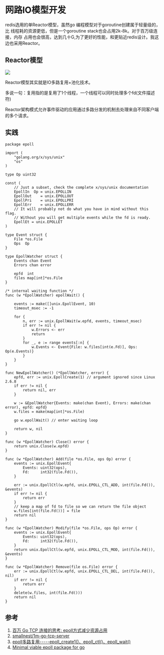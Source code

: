 # 网路IO模型开发
redis选用的单Reactor模型，虽然go 编程模型对于goroutine创建属于轻量级的，比
线程耗的资源更低，但是一个goroutine stack也会占用2k-8k。对于百万级连接，内存
占用也会很高，达到几十G,为了更好的性能，和更贴近redis设计。我这边也采用Reactor。
## Reactor模型
![](https://img2018.cnblogs.com/blog/1485398/201810/1485398-20181022232220631-1867817712.jpg)

Reactor模型其实就是IO多路复用+池化技术。

多说一句：复用指的是复用了1个线程，一个线程可以同时处理多个fd(文件描述符)

Reactor架构模式允许事件驱动的应用通过多路分发的机制去处理来自不同客户端的多个请求。

## 实践

```
package epoll

import (
	"golang.org/x/sys/unix"
	"os"
)

type Op uint32

const (
	// Just a subset, check the complete x/sys/unix documentation
	EpollIn  Op = unix.EPOLLIN
	EpollOut    = unix.EPOLLOUT
	EpollPri    = unix.EPOLLPRI
	EpollErr    = unix.EPOLLERR
	// It will probably not do what you have in mind without this flag.
	// Without you will get multiple events while the fd is ready.
	EpollEt = unix.EPOLLET
)

type Event struct {
	File *os.File
	Ops  Op
}

type EpollWatcher struct {
	Events chan Event
	Errors chan error

	epfd  int
	files map[int]*os.File
}

/* internal waiting function */
func (w *EpollWatcher) epollWait() {

	events := make([]unix.EpollEvent, 10)
	timeout_msec := -1

	for {
		n, err := unix.EpollWait(w.epfd, events, timeout_msec)
		if err != nil {
			w.Errors <- err
			return
		}
		for _, e := range events[:n] {
			w.Events <- Event{File: w.files[int(e.Fd)], Ops: Op(e.Events)}
		}
	}
}

func NewEpollWatcher() (*EpollWatcher, error) {
	epfd, err := unix.EpollCreate(1) // argument ignored since Linux 2.6.8
	if err != nil {
		return nil, err
	}

	w := &EpollWatcher{Events: make(chan Event), Errors: make(chan error), epfd: epfd}
	w.files = make(map[int]*os.File)

	go w.epollWait() // enter waiting loop

	return w, nil
}

func (w *EpollWatcher) Close() error {
	return unix.Close(w.epfd)
}

func (w *EpollWatcher) Add(file *os.File, ops Op) error {
	events := unix.EpollEvent{
		Events: uint32(ops),
		Fd:     int32(file.Fd()),
	}

	err := unix.EpollCtl(w.epfd, unix.EPOLL_CTL_ADD, int(file.Fd()), &events)
	if err != nil {
		return err
	}
	// keep a map of fd to file so we can return the file object
	w.files[int(file.Fd())] = file
	return nil
}

func (w *EpollWatcher) Modify(file *os.File, ops Op) error {
	events := unix.EpollEvent{
		Events: uint32(ops),
		Fd:     int32(file.Fd()),
	}
	return unix.EpollCtl(w.epfd, unix.EPOLL_CTL_MOD, int(file.Fd()), &events)
}

func (w *EpollWatcher) Remove(file os.File) error {
	err := unix.EpollCtl(w.epfd, unix.EPOLL_CTL_DEL, int(file.Fd()), nil)
	if err != nil {
		return err
	}
	delete(w.files, int(file.Fd()))
	return nil
}
```

## 参考
1. [百万 Go TCP 连接的思考: epoll方式减少资源占用](https://colobu.com/2019/02/23/1m-go-tcp-connection/)
2. [smallnest/1m-go-tcp-server](https://github.com/smallnest/1m-go-tcp-server)
3. [epoll多路复用-----epoll_create1()、epoll_ctl()、epoll_wait()](https://blog.csdn.net/displayMessage/article/details/81151646)
4. [Minimal viable epoll package for go](https://gist.github.com/ast/a41816345e94e065890440e87e41a219)